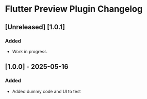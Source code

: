 # Flutter Preview Plugin Changelog

## [Unreleased] [1.0.1]
### Added
- Work in progress

## [1.0.0] - 2025-05-16
### Added
- Added dummy code and UI to test
